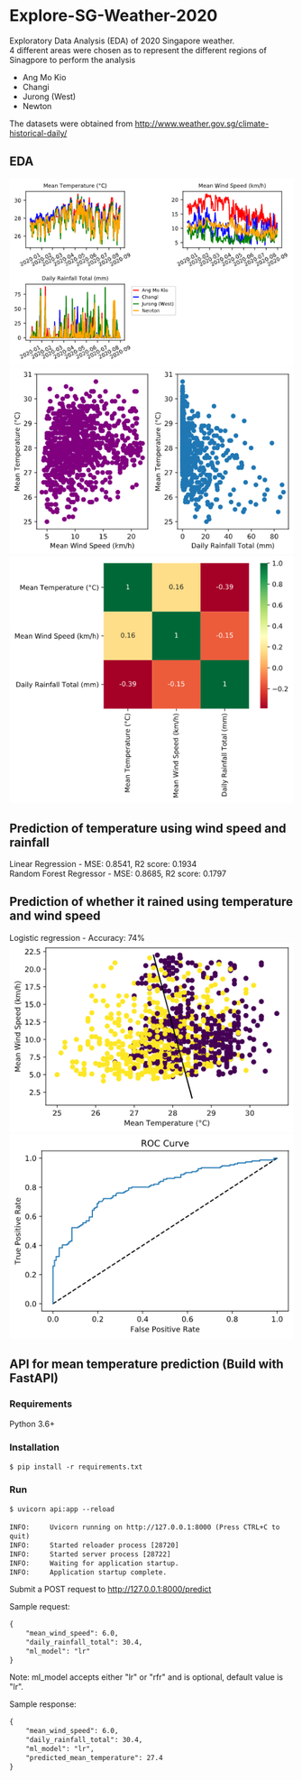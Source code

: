# Explore-SG-Weather-2020
Exploratory Data Analysis (EDA) of 2020 Singapore weather. <br/>
4 different areas were chosen as to represent the different regions of Sinagpore to perform the analysis
* Ang Mo Kio
* Changi
* Jurong (West)
* Newton

The datasets were obtained from http://www.weather.gov.sg/climate-historical-daily/

## EDA
![Alt text](/assets/img/weather.png?raw=true "Weather line plot")
![Alt text](/assets/img/wind_rain_scatter.png?raw=true "Wind Rain Scatter Plot")
![Alt text](/assets/img/corr_matrix.png?raw=true "Correlation matrix")

## Prediction of temperature using wind speed and rainfall
Linear Regression - MSE: 0.8541, R2 score: 0.1934
<br/>
Random Forest Regressor - MSE: 0.8685, R2 score: 0.1797

## Prediction of whether it rained using temperature and wind speed
Logistic regression - Accuracy: 74%
![Alt text](/assets/img/logreg_decision_boundary.png?raw=true "Decision boundary")
![Alt text](/assets/img/roc.png?raw=true "ROC")

## API for mean temperature prediction (Build with FastAPI)
### Requirements
Python 3.6+

### Installation
```
$ pip install -r requirements.txt
```
### Run
```
$ uvicorn api:app --reload

INFO:     Uvicorn running on http://127.0.0.1:8000 (Press CTRL+C to quit)
INFO:     Started reloader process [28720]
INFO:     Started server process [28722]
INFO:     Waiting for application startup.
INFO:     Application startup complete.
```
Submit a POST request to http://127.0.0.1:8000/predict 

Sample request:
```
{
    "mean_wind_speed": 6.0,
    "daily_rainfall_total": 30.4,
    "ml_model": "lr"
}
```
Note: ml_model accepts either "lr" or "rfr" and is optional, default value is "lr".

Sample response:
```
{
    "mean_wind_speed": 6.0,
    "daily_rainfall_total": 30.4,
    "ml_model": "lr",
    "predicted_mean_temperature": 27.4
}
```